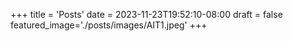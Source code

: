 +++
title = 'Posts'
date = 2023-11-23T19:52:10-08:00
draft = false
featured_image='./posts/images/AIT1.jpeg'
+++